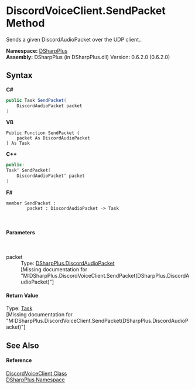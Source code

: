 # DiscordVoiceClient.SendPacket Method 
 

Sends a given DiscordAudioPacket over the UDP client..

**Namespace:**&nbsp;<a href="503971eb-de5e-a570-9922-de9500a9b1cc">DSharpPlus</a><br />**Assembly:**&nbsp;DSharpPlus (in DSharpPlus.dll) Version: 0.6.2.0 (0.6.2.0)

## Syntax

**C#**<br />
``` C#
public Task SendPacket(
	DiscordAudioPacket packet
)
```

**VB**<br />
``` VB
Public Function SendPacket ( 
	packet As DiscordAudioPacket
) As Task
```

**C++**<br />
``` C++
public:
Task^ SendPacket(
	DiscordAudioPacket^ packet
)
```

**F#**<br />
``` F#
member SendPacket : 
        packet : DiscordAudioPacket -> Task 

```

<br />

#### Parameters
&nbsp;<dl><dt>packet</dt><dd>Type: <a href="8061c5bb-1836-275b-f75b-210cabaf81e7">DSharpPlus.DiscordAudioPacket</a><br />\[Missing <param name="packet"/> documentation for "M:DSharpPlus.DiscordVoiceClient.SendPacket(DSharpPlus.DiscordAudioPacket)"\]</dd></dl>

#### Return Value
Type: <a href="http://msdn2.microsoft.com/en-us/library/dd235678" target="_blank">Task</a><br />\[Missing <returns> documentation for "M:DSharpPlus.DiscordVoiceClient.SendPacket(DSharpPlus.DiscordAudioPacket)"\]

## See Also


#### Reference
<a href="cb2896d5-fa4d-77de-0710-64ed5d5badbf">DiscordVoiceClient Class</a><br /><a href="503971eb-de5e-a570-9922-de9500a9b1cc">DSharpPlus Namespace</a><br />